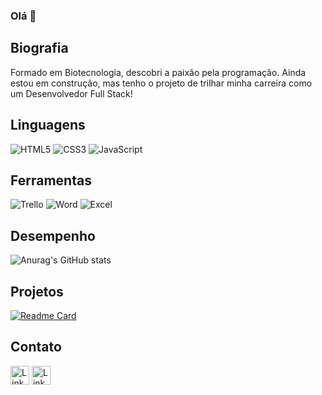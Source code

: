 ### Olá 👋

## Biografia
Formado em Biotecnologia, descobri a paixão pela programação. Ainda estou em construção, mas tenho o projeto de trilhar minha carreira como um Desenvolvedor Full Stack!

## Linguagens
![HTML5](https://img.shields.io/badge/HTML5-E34F26?style=for-the-badge&logo=html5&logoColor=white)
![CSS3](https://img.shields.io/badge/CSS3-1572B6?style=for-the-badge&logo=css3&logoColor=white)
![JavaScript](https://img.shields.io/badge/JavaScript-323330?style=for-the-badge&logo=javascript&logoColor=F7DF1E)

## Ferramentas
![Trello](https://img.shields.io/badge/Trello-0052CC?style=for-the-badge&logo=trello&logoColor=white)
![Word](https://img.shields.io/badge/Microsoft_Word-2B579A?style=for-the-badge&logo=microsoft-word&logoColor=white)
![Excel](https://img.shields.io/badge/Microsoft_Excel-217346?style=for-the-badge&logo=microsoft-excel&logoColor=white)

## Desempenho
![Anurag's GitHub stats](https://github-readme-stats.vercel.app/api?username=NicollasETMelo&show_icons=true&theme=radical)

## Projetos
[![Readme Card](https://github-readme-stats.vercel.app/api/pin/?username=NicollasETMelo&repo=nicollasetmelo.github.io)](https://github.com/anuraghazra/github-readme-stats)

## Contato
[<img src="https://img.shields.io/badge/LinkedIn-0077B5?style=for-the-badge&logo=linkedin&logoColor=white" alt="Linkedin" height="30">](https://www.linkedin.com/in/melonicollas/)
[<img src="https://img.shields.io/badge/Gmail-D14836?style=for-the-badge&logo=gmail&logoColor=white" alt="Linkedin" height="30">](nicollas.etm@gmail.com)
